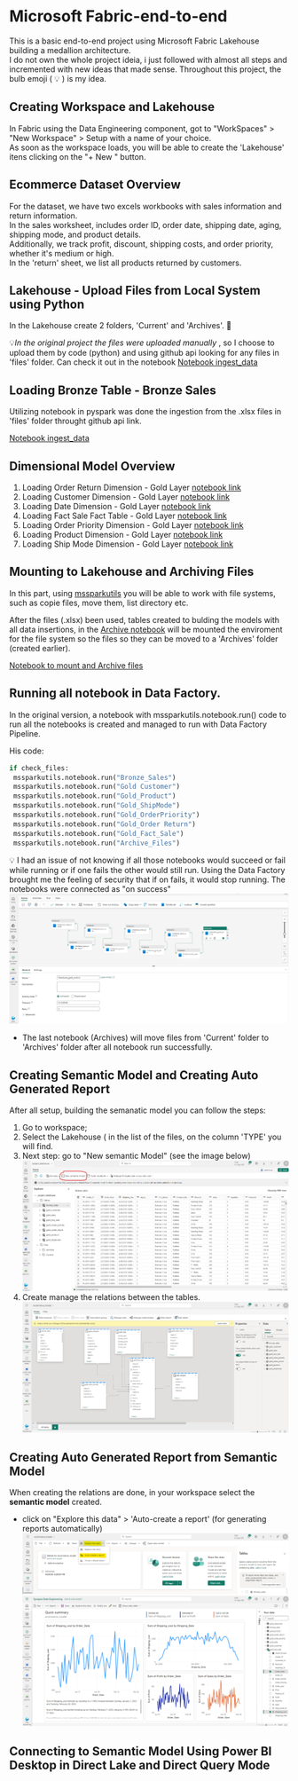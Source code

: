 # Microsoft Fabric-end-to-end

This is a basic end-to-end project using Microsoft Fabric Lakehouse building a medallion architecture. <br>
I do not own the whole project ideia, i just followed with almost all steps and incremented with new ideas that made sense.
Throughout this project, the bulb emoji ( :bulb: ) is my idea.

## Creating Workspace and Lakehouse
In Fabric using the Data Engineering component, got to "WorkSpaces" > "New Workspace" > Setup with a name of your choice.<br>
As soon as the workspace loads, you will be able to create the 'Lakehouse' itens clicking on the "+ New " button.

## Ecommerce Dataset Overview
For the dataset, we have two excels workbooks with sales information and return information. <br>
In the sales worksheet, includes order ID, order date, shipping date, aging, shipping mode, and product details. <br> 
Additionally, we track profit, discount, shipping costs, and order priority, whether it's medium or high. <br> 
In the 'return' sheet, we list all products returned by customers.

## Lakehouse - Upload Files from Local System using Python
In the Lakehouse create 2 folders, 'Current' and 'Archives'. :file_folder:	<br>

💡*In the original project the files were uploaded manually* , so I choose to upload them by code (python) and using github api looking for any files in 'files' folder.
 Can check it out in the notebook [Notebook ingest_data](notebooks/ingest_data.ipynb)

## Loading Bronze Table - Bronze Sales
Utilizing notebook in pyspark was done the ingestion from the .xlsx files in 'files' folder throught github api link.

  [Notebook ingest_data](notebooks/ingest_data.ipynb)

## Dimensional Model Overview

1. Loading Order Return Dimension - Gold Layer [notebook link](notebooks/gold-order_returns.ipynb)
2. Loading Customer Dimension - Gold Layer [notebook link](notebooks/gold_customer.ipynb)
3. Loading Date Dimension - Gold Layer [notebook link](notebooks/gold_date.ipynb)
4. Loading Fact Sale Fact Table - Gold Layer [notebook link](notebooks/gold_fact_sale.ipynb)
5. Loading Order Priority Dimension - Gold Layer [notebook link](notebooks/gold_order_priority.ipynb)
6. Loading Product Dimension - Gold Layer [notebook link](notebooks/gold_product.ipynb)
7. Loading Ship Mode Dimension - Gold Layer [notebook link](notebooks/gold_shipmode.ipynb)

##  Mounting to Lakehouse and Archiving Files
In this part, using [mssparkutils](https://learn.microsoft.com/en-us/azure/synapse-analytics/spark/microsoft-spark-utilities?pivots=programming-language-python) you will be able to work with file systems, such as copie files, move them, list directory etc. <br>

After the files (.xlsx) been used, tables created to bulding the models with all data insertions, in the [Archive notebook](notebooks/Archives.ipynb) will be mounted the enviroment for the file system so the files so they can be moved to a 'Archives' folder (created earlier).

[Notebook to mount and Archive files](notebooks/Archives.ipynb)

##  Running all notebook in Data Factory.
In the original version, a notebook with mssparkutils.notebook.run() code to run all the notebooks is created and managed to run with Data Factory Pipeline.

His code:
```python
if check_files:
 mssparkutils.notebook.run("Bronze_Sales")
 mssparkutils.notebook.run("Gold Customer")
 mssparkutils.notebook.run("Gold_Product")
 mssparkutils.notebook.run("Gold_ShipMode")
 mssparkutils.notebook.run("Gold_OrderPriority")
 mssparkutils.notebook.run("Gold_Order Return")
 mssparkutils.notebook.run("Gold_Fact_Sale")
 mssparkutils.notebook.run("Archive_Files") 
```
:bulb: I had an issue of not knowing if all those notebooks would succeed or fail while running or if one fails the other would still run.
Using the Data Factory brought me the feeling of security that if on fails, it would stop running.
The notebooks were connected as "on success"
![image](/imagens/pipeline_notebooks.png)

- The last notebook (Archives) will move files from 'Current' folder to 'Archives' folder after all notebook run successfully.

## Creating Semantic Model and Creating Auto Generated Report
After all setup, building the semanatic model you can follow the steps:
1. Go to workspace;
2. Select the Lakehouse ( in the list of the files, on the column 'TYPE' you will find.
3. Next step:  go to "New semantic Model" (see the image below)
![image](/imagens/semantic_model.png)
4. Create manage the relations between the tables.
  ![image](/imagens/semantic_model_connecting.png)
## Creating Auto Generated Report from Semantic Model
When creating the relations are done, in your workspace select the **semantic model** created.
- click on "Explore this data" > 'Auto-create a report' (for generating reports automatically)
  ![image](/imagens/auto_create_report.png)
  ![image](/imagens/autogenerated_report.png)
  
## Connecting to Semantic Model Using Power BI Desktop in Direct Lake and Direct Query Mode
